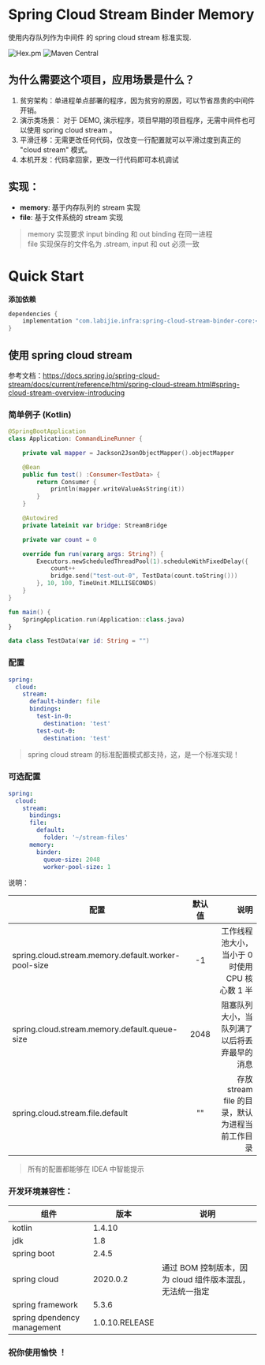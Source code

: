 # Spring Cloud Stream Binder Memory

使用内存队列作为中间件 的 spring cloud stream 标准实现.

![Hex.pm](https://img.shields.io/hexpm/l/plug.svg)
![Maven Central](https://img.shields.io/maven-central/v/com.labijie.infra/spring-cloud-stream-core.svg?color=orange)


## 为什么需要这个项目，应用场景是什么？

1. 贫穷架构：单进程单点部署的程序，因为贫穷的原因，可以节省昂贵的中间件开销。
2. 演示类场景： 对于 DEMO, 演示程序，项目早期的项目程序，无需中间件也可以使用 spring cloud stream 。
3. 平滑迁移：无需更改任何代码，仅改变一行配置就可以平滑过度到真正的 "cloud stream" 模式。
4. 本机开发：代码拿回家，更改一行代码即可本机调试

## 实现：

- **memory**: 基于内存队列的 stream 实现
- **file**: 基于文件系统的 stream 实现

> memory 实现要求 input binding 和 out binding 在同一进程   
> file 实现保存的文件名为 <destination>.stream, input 和 out 必须一致

# Quick Start

**添加依赖**

```groovy
dependencies {
    implementation "com.labijie.infra:spring-cloud-stream-binder-core:<version>"
}
```


## 使用 spring cloud stream

参考文档：https://docs.spring.io/spring-cloud-stream/docs/current/reference/html/spring-cloud-stream.html#spring-cloud-stream-overview-introducing

### 简单例子 (Kotlin)

```kotlin
@SpringBootApplication
class Application: CommandLineRunner {

    private val mapper = Jackson2JsonObjectMapper().objectMapper

    @Bean
    public fun test() :Consumer<TestData> {
        return Consumer {
            println(mapper.writeValueAsString(it))
        }
    }

    @Autowired
    private lateinit var bridge: StreamBridge

    private var count = 0

    override fun run(vararg args: String?) {
        Executors.newScheduledThreadPool(1).scheduleWithFixedDelay({
            count++
            bridge.send("test-out-0", TestData(count.toString()))
        }, 10, 100, TimeUnit.MILLISECONDS)
    }
}

fun main() {
    SpringApplication.run(Application::class.java)
}

data class TestData(var id: String = "")

```

### 配置

```yaml
spring:
  cloud:
    stream:
      default-binder: file
      bindings:
        test-in-0:
          destination: 'test'
        test-out-0:
          destination: 'test'
```

> spring cloud stream 的标准配置模式都支持，这，是一个标准实现！
       

### 可选配置

```yaml
spring:
  cloud:
    stream:
      bindings:
      file:
        default:
          folder: '~/stream-files'
      memory:
        binder:
          queue-size: 2048
          worker-pool-size: 1
```

说明：

|配置         | 默认值           | 说明  |
| ------------- |:-------------:| -----:|
|spring.cloud.stream.memory.default.worker-pool-size| -1 | 工作线程池大小，当小于 0 时使用 CPU 核心数 1 半 | 
|spring.cloud.stream.memory.default.queue-size| 2048 | 阻塞队列大小，当队列满了以后将丢弃最早的消息 | 
|spring.cloud.stream.file.default| "" | 存放 stream file 的目录，默认为进程当前工作目录 | 

> 所有的配置都能够在 IDEA 中智能提示

### 开发环境兼容性：
 
 |组件|版本|说明|
 |--------|--------|--------|
 |   kotlin    |      1.4.10    |           |
 |   jdk    |      1.8   |           |
 |   spring boot    |      2.4.5    |           |
 |  spring cloud    |      2020.0.2    |   通过 BOM 控制版本，因为 cloud 组件版本混乱，无法统一指定  |
 |   spring framework    |      5.3.6   |           |
 |   spring dpendency management    |      1.0.10.RELEASE    |         

### 祝你使用愉快 ！